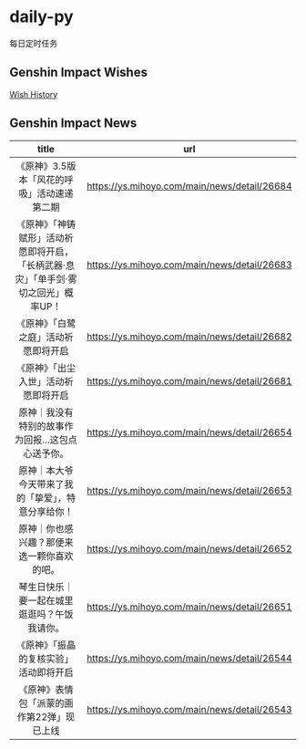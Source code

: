 # daily-py
每日定时任务


## Genshin Impact Wishes
[Wish History](./genshin_impact_wish.md)


## Genshin Impact News

| title | url |
|:---:|:---:|
| 《原神》3.5版本「风花的呼吸」活动速递第二期 | https://ys.mihoyo.com/main/news/detail/26684 |
| 《原神》「神铸赋形」活动祈愿即将开启，「长柄武器·息灾」「单手剑·雾切之回光」概率UP！ | https://ys.mihoyo.com/main/news/detail/26683 |
| 《原神》「白鹭之庭」活动祈愿即将开启 | https://ys.mihoyo.com/main/news/detail/26682 |
| 《原神》「出尘入世」活动祈愿即将开启 | https://ys.mihoyo.com/main/news/detail/26681 |
| 原神｜我没有特别的故事作为回报…这包点心送予你。 | https://ys.mihoyo.com/main/news/detail/26654 |
| 原神｜本大爷今天带来了我的「挚爱」，特意分享给你！ | https://ys.mihoyo.com/main/news/detail/26653 |
| 原神｜你也感兴趣？那便来选一颗你喜欢的吧。 | https://ys.mihoyo.com/main/news/detail/26652 |
| 琴生日快乐｜要一起在城里逛逛吗？午饭我请你。 | https://ys.mihoyo.com/main/news/detail/26651 |
| 《原神》「振晶的复核实验」活动即将开启 | https://ys.mihoyo.com/main/news/detail/26544 |
|  《原神》表情包「派蒙的画作第22弹」现已上线 | https://ys.mihoyo.com/main/news/detail/26543 |

